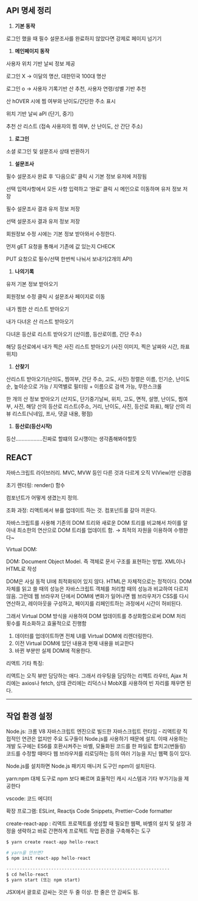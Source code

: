 ## API 명세 정리

1. **기본 동작**

로그인 했을 때 필수 설문조사를 완료하지 않았다면 강제로 페이지 넘기기

1. **메인페이지 동작**

사용자 위치 기반 날씨 정보 제공

로그인 X -> 이달의 명산, 대한민국 100대 명산

로그인 o -> 사용자 기록기반 산 추천, 사용자 연령/성별 기반 추천

산 hOVER 시에 찜 여부와 난이도/간단한 주소 표시

위치 기반 날씨 aPI (단기, 중기)

추천 산 리스트 (접속 사용자의 찜 여부, 산 난이도, 산 간단 주소)

1. **로그인**

소셜 로그인 및 설문조사 상태 반환하기

1. **설문조사**

필수 설문조사 완료 후 ‘다음으로’ 클릭 시 기본 정보 유저에 저장됨

선택 입력사항에서 모든 사항 입력하고 ‘완료’ 클릭 시 메인으로 이동하며 유저 정보 저장

필수 설문조사 결과 유저 정보 저장

선택 설문조사 결과 유저 정보 저장

회원정보 수정 시에는 기본 정보 받아와서 수정한다.

먼저 gET 요청을 통해서 기존에 값 있는지 CHECK

PUT 요청으로 필수/선택 한번씩 나눠서 보내기(2개의 API)

1. **나의기록**

유저 기본 정보 받아오기

회원정보 수정 클릭 시 설문조사 페이지로 이동

내가 찜한 산 리스트 받아오기

내가 다녀온 산 리스트 받아오기

다녀온 등산로 리스트 받아오기 (산이름, 등산로이름, 간단 주소)

해당 등산로에서 내가 찍은 사진 리스트 받아오기 (사진 이미지, 찍은 날짜와 시간, 좌표 위치)

1. **산찾기**

산리스트 받아오기(난이도, 찜여부, 간단 주소, 고도, 사진) 정렬은 이름, 인기순, 난이도순, 높이순으로 가능 / 지역별로 필터링 + 이름으로 검색 가능, 무한스크롤

한 개의 산 정보 받아오기 (산지도, 단기중기날씨, 위치, 고도, 면적, 설명, 난이도, 찜여부, 사진, 해당 산의 등산로 리스트(주소, 거리, 난이도, 사진, 등산로 좌표), 해당 산의 리뷰 리스트(닉네임, 프사, 댓글 내용, 평점)

1. **등산로(등산시작)**

등산..................진짜로 할떄의 모시깽이는 생각좀해봐야할듯

## REACT

자바스크립트 라이브러리. MVC, MVW 등인 다른 것과 다르게 오직 V(View)만 신경씀

초기 렌더링: render() 함수

컴포넌트가 어떻게 생겼는지 정의.

조화 과정: 리액트에서 뷰를 업데이트 하는 것. 컴포넌트를 갈아 끼운다.

자바스크립트를 사용해 기존의 DOM 트리와 새로운 DOM 트리를 비교해서 차이를 알아내 최소한의 연산으로 DOM 트리를 업데이트 함. → 최적의 자원을 이용하여 수행한다~

Virtual DOM:

DOM: Document Object Model. 즉 객체로 문서 구조를 표현하는 방법. XML이나 HTML로 작성

DOM은 사실 동적 UI에 최적화되어 있지 않다. HTML은 자체적으로는 정적이다. DOM 자체를 읽고 쓸 때의 성능은 자바스크립트 객체를 처리할 때의 성능과 비교하여 다르지 않음. 그런데 웹 브라우저 단에서 DOM에 변화가 일어나면 웹 브라우저가 CSS를 다시 연산하고, 레이아웃을 구성하고, 페이지를 리페인트하는 과정에서 시간이 허비된다.

그래서 Virtual DOM 방식을 사용하여 DOM 업데이트를 추상화함으로써 DOM 처리 횟수를 최소화하고 효율적으로 진행함

1. 데이터를 업데이트하면 전체 UI를 Virtual DOM에 리렌더링한다.
2. 이전 Virtual DOM에 있던 내용과 현재 내용을 비교한다
3. 바뀐 부분만 실제 DOM에 적용한다.

리액트 기타 특징:

리액트는 오직 뷰만 담당하는 애다. 그래서 라우팅을 담당하는 리액트 라우터, Ajax 처리에는 axios나 fetch, 상태 관리에는 리덕스나 MobX를 사용하여 빈 자리를 채우면 된다.

---

## 작업 환경 설정

Node.js: 크롬 V8 자바스크립트 엔진으로 빌드한 자바스크립트 런타임 - 리액트랑 직접적인 연관은 없지만 주요 도구들이 Node.js를 사용하기 때문에 설치. 이때 사용하는 개발 도구에는 ES6를 호환시켜주는 바벨, 모듈화된 코드를 한 파일로 합치고(번들링) 코드를 수정할 때마다 웹 브라우저를 리로딩하는 등의 여러 기능을 지닌 웹팩 등이 있다.

Node.js를 설치하면 Node.js 패키지 매니저 도구인 npm이 설치된다.

yarn:npm 대체 도구로 npm 보다 빠르며 효율적인 캐시 시스템과 기타 부가기능을 제공한다

vscode: 코드 에디터

확장 프로그램: ESLint, Reactjs Code Snippets, Prettier-Code formatter

create-react-app : 리액트 프로젝트를 생성할 때 필요한 웹팩, 바벨의 설치 및 설정 과정을 생략하고 바로 간편하게 프로젝트 작업 환경을 구축해주는 도구

```python
$ yarn create react-app hello-react

# yarn을 안쓰면?
$ npm init react-app hello-react

--------------------------------------------------------------
$ cd hello-react
$ yarn start (또는 npm start)
```

JSX에서 괄호로 감싸는 것은 두 줄 이상. 한 줄은 안 감싸도 됨.
